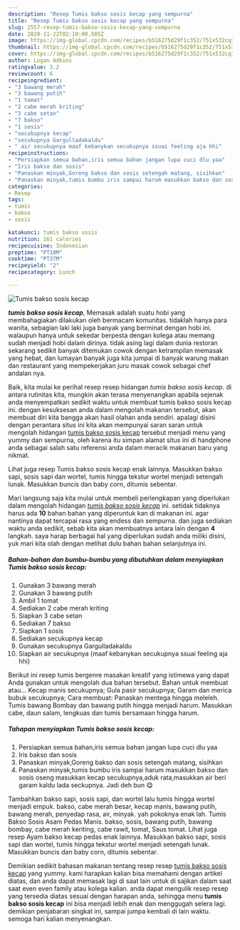 ```yaml
---
description: "Resep Tumis bakso sosis kecap yang sempurna"
title: "Resep Tumis bakso sosis kecap yang sempurna"
slug: 2557-resep-tumis-bakso-sosis-kecap-yang-sempurna
date: 2020-11-22T02:10:00.585Z
image: https://img-global.cpcdn.com/recipes/b516275d29f1c352/751x532cq70/tumis-bakso-sosis-kecap-foto-resep-utama.jpg
thumbnail: https://img-global.cpcdn.com/recipes/b516275d29f1c352/751x532cq70/tumis-bakso-sosis-kecap-foto-resep-utama.jpg
cover: https://img-global.cpcdn.com/recipes/b516275d29f1c352/751x532cq70/tumis-bakso-sosis-kecap-foto-resep-utama.jpg
author: Logan Adkins
ratingvalue: 3.2
reviewcount: 6
recipeingredient:
- "3 bawang merah"
- "3 bawang putih"
- "1 tomat"
- "2 cabe merah kriting"
- "3 cabe setan"
- "7 bakso"
- "1 sosis"
- "secukupnya kecap"
- "secukupnya Gargulladakaldu"
- " air secukupnya maaf kebanykan secukupnya ssuai feeling aja hhi"
recipeinstructions:
- "Persiapkan semua bahan,iris semua bahan jangan lupa cuci dlu yaa"
- "Iris bakso dan sosis"
- "Panaskan minyak,Goreng bakso dan sosis setengah matang, sisihkan"
- "Panaskan minyak,tumis bumbu iris sampai harum masukkan bakso dan sosis oseng masukkan kecap secukupnya,aduk rata,masukkan air beri garam kaldu lada seckupnya. Jadi deh bun 😋"
categories:
- Resep
tags:
- tumis
- bakso
- sosis

katakunci: tumis bakso sosis 
nutrition: 161 calories
recipecuisine: Indonesian
preptime: "PT10M"
cooktime: "PT37M"
recipeyield: "2"
recipecategory: Lunch

---
```



![Tumis bakso sosis kecap](https://img-global.cpcdn.com/recipes/b516275d29f1c352/751x532cq70/tumis-bakso-sosis-kecap-foto-resep-utama.jpg)

<b><i>tumis bakso sosis kecap</i></b>, Memasak adalah suatu hobi yang membahagiakan dilakukan oleh bermacam komunitas. tidaklah hanya para wanita, sebagian laki laki juga banyak yang berminat dengan hobi ini. walaupun hanya untuk sekedar berpesta dengan kolega atau memang sudah menjadi hobi dalam dirinya. tidak asing lagi dalam dunia restoran sekarang sedikit banyak ditemukan cowok dengan ketrampilan memasak yang hebat, dan lumayan banyak juga kita jumpai di banyak warung makan dan restaurant yang mempekerjakan juru masak cowok sebagai chef andalan nya.

Baik, kita mulai ke perihal resep resep hidangan <i>tumis bakso sosis kecap</i>. di antara rutinitas kita, mungkin akan terasa menyenangkan apabila sejenak anda menyempatkan sedikit waktu untuk membuat tumis bakso sosis kecap ini. dengan kesuksesan anda dalam mengolah makanan tersebut, akan membuat diri kita bangga akan hasil olahan anda sendiri. apalagi disini dengan perantara situs ini kita akan mempunyai saran saran untuk mengolah hidangan <u>tumis bakso sosis kecap</u> tersebut menjadi menu yang yummy dan sempurna, oleh karena itu simpan alamat situs ini di handphone anda sebagai salah satu referensi anda dalam meracik makanan baru yang nikmat.

Lihat juga resep Tumis bakso sosis kecap enak lainnya. Masukkan bakso sapi, sosis sapi dan wortel, tumis hingga tekstur wortel menjadi setengah lunak. Masukkan buncis dan baby corn, ditumis sebentar.


Mari langsung saja kita mulai untuk membeli perlengkapan yang diperlukan dalam mengolah hidangan <u><i>tumis bakso sosis kecap</i></u> ini. setidak tidaknya harus ada <b>10</b> bahan bahan yang diperuntuk kan di makanan ini. agar nantinya dapat tercapai rasa yang endess dan sempurna. dan juga sediakan waktu anda sedikit, sebab kita akan membuatnya antara lain dengan <b>4</b> langkah. saya harap berbagai hal yang diperlukan sudah anda miliki disini, yuk mari kita olah dengan melihat dulu bahan bahan selanjutnya ini.

<!--inarticleads1-->

##### Bahan-bahan dan bumbu-bumbu yang dibutuhkan dalam menyiapkan Tumis bakso sosis kecap:

1. Gunakan 3 bawang merah
1. Gunakan 3 bawang putih
1. Ambil 1 tomat
1. Sediakan 2 cabe merah kriting
1. Siapkan 3 cabe setan
1. Sediakan 7 bakso
1. Siapkan 1 sosis
1. Sediakan secukupnya kecap
1. Gunakan secukupnya Gargulladakaldu
1. Siapkan  air secukupnya (maaf kebanykan secukupnya ssuai feeling aja hhi)


Berikut ini resep tumis bergenre masakan kreatif yang istimewa yang dapat Anda gunakan untuk mengolah dua bahan tersebut. Bahan untuk membuat atau… Kecap manis secukupnya; Gula pasir secukupnya; Garam dan merica bubuk secukupnya; Cara membuat: Panaskan mentega hingga meleleh. Tumis bawang Bombay dan bawang putih hingga menjadi harum. Masukkan cabe, daun salam, lengkuas dan tumis bersamaan hingga harum. 

<!--inarticleads2-->

##### Tahapan menyiapkan Tumis bakso sosis kecap:

1. Persiapkan semua bahan,iris semua bahan jangan lupa cuci dlu yaa
1. Iris bakso dan sosis
1. Panaskan minyak,Goreng bakso dan sosis setengah matang, sisihkan
1. Panaskan minyak,tumis bumbu iris sampai harum masukkan bakso dan sosis oseng masukkan kecap secukupnya,aduk rata,masukkan air beri garam kaldu lada seckupnya. Jadi deh bun 😋


Tambahkan bakso sapi, sosis sapi, dan wortel lalu tumis hingga wortel menjadi empuk. bakso, cabe merah besar, kecap manis, bawang putih, bawang merah, penyedap rasa, air, minyak. yah pokoknya enak lah. Tumis Bakso Sosis Asam Pedas Manis. bakso, sosis, bawang putih, bawang bombay, cabe merah keriting, cabe rawit, tomat, Saus tomat. Lihat juga resep Ayam bakso kecap pedas enak lainnya. Masukkan bakso sapi, sosis sapi dan wortel, tumis hingga tekstur wortel menjadi setengah lunak. Masukkan buncis dan baby corn, ditumis sebentar. 

Demikian sedikit bahasan makanan tentang resep resep <u>tumis bakso sosis kecap</u> yang yummy. kami harapkan kalian bisa memahami dengan artikel diatas, dan anda dapat memasak lagi di saat lain untuk di sajikan dalam saat saat even even family atau kolega kalian. anda dapat mengulik resep resep yang tersedia diatas sesuai dengan harapan anda, sehingga menu <b>tumis bakso sosis kecap</b> ini bisa menjadi lebih enak dan menggugah selera lagi. demikian penjabaran singkat ini, sampai jumpa kembali di lain waktu. semoga hari kalian menyenangkan.
